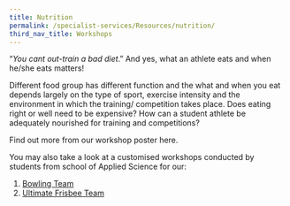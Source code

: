 ```yaml
---
title: Nutrition
permalink: /specialist-services/Resources/nutrition/
third_nav_title: Workshops
---
```

“*You cant out-train a bad diet*.” And yes, what an athlete eats and when he/she eats matters!  

Different food group has different function and the what and when you eat depends largely on the type of sport, exercise intensity and the environment in which the training/ competition takes place.   Does eating right or well need to be expensive? How can a student athlete be adequately nourished for training and competitions?

Find out more from our workshop poster here. [](/files/workshops-by-tp/Sports%20Leaders%20Workshop%202021_Nutrition.pdf)

You may also take a look at a customised workshops conducted by students from school of Applied Science for our:
1. [Bowling Team](/files/workshops-by-tp/Nutrition%20for%20Bowling%20Team.pdf)
2. [Ultimate Frisbee Team](/files/Nutrition%20Infographics%20for%20Frisbee%20Team.pdf)